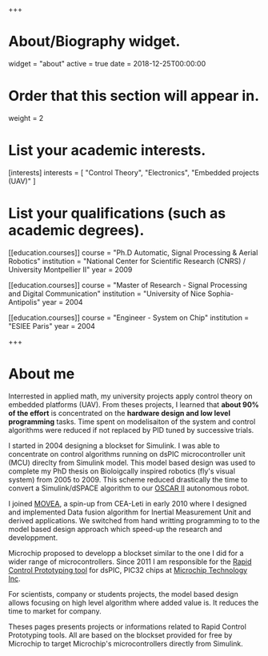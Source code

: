 +++
# About/Biography widget.
widget = "about"
active = true
date = 2018-12-25T00:00:00

# Order that this section will appear in.
weight = 2

# List your academic interests.
[interests]
  interests = [
    "Control Theory",
    "Electronics",
    "Embedded projects (UAV)"
  ]

# List your qualifications (such as academic degrees).
[[education.courses]]
  course = "Ph.D Automatic, Signal Processing & Aerial Robotics"
  institution = "National Center for Scientific Research (CNRS) / University Montpellier II"
  year = 2009

[[education.courses]]
  course = "Master of Research - Signal Processing and Digital Communication"
  institution = "University of Nice Sophia-Antipolis"
  year = 2004

[[education.courses]]
  course = "Engineer - System on Chip"
  institution = "ESIEE Paris"
  year = 2004
 
+++

# About me


Interrested in applied math, my university projects apply control theory on embedded platforms (UAV). From theses projects, I learned that **about 90% of the effort** is concentrated on the **hardware design and low level programming** tasks. Time spent on modelisaiton of the system and control algorithms were reduced if not replaced by PID tuned by successive trials.

I started in 2004 designing a blockset for Simulink. I was able to concentrate on control algorithms running on dsPIC microcontroller unit (MCU) direclty from Simulink model. This model based design was used to complete my PhD thesis on Bioloigcally inspired robotics (fly's visual system) from 2005 to 2009. This scheme reduced drastically the time to convert a Simulink/dSPACE algorithm to our [OSCAR II](https://www.researchgate.net/figure/a-OSCAR-II-like-its-predecessor-OSCAR-I-is-a-tethered-aerial-robot-that-orients-its_fig11_261957721) autonomous robot.

I joined [MOVEA](https://www.ideas-laboratory.com/projects/movea/), a spin-up from CEA-Leti in early 2010 where I designed and implemented Data fusion algorithm for Inertial Measurement Unit and derived applications. We switched from hand writting programming to to the model based design approach which speed-up the research and developpment.

Microchip proposed to developp a blockset similar to the one I did for a wider range of microcontrollers. Since 2011 I am responsible for the [Rapid Control Prototyping tool](https://www.microchip.com/simulinkblocks/) for dsPIC, PIC32 chips at [Microchip Technology Inc](https://www.microchip.com/). 

For scientists, company or students projects, the model based design allows focusing on high level algorithm where added value is. It reduces the time to market for company.  

Theses pages presents projects or informations related to Rapid Control Prototyping tools. All are based on the blockset provided for free by Microchip to target Microchip's microcontrollers directly from Simulink. 
